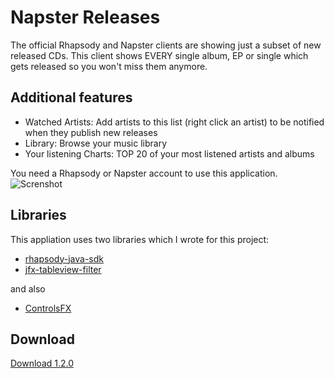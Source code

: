 # Napster Releases
The official Rhapsody and Napster clients are showing just a subset of new released CDs.
This client shows EVERY single album, EP or single which gets released so you won't miss them anymore.

## Additional features
- Watched Artists: Add artists to this list (right click an artist) to be notified when they publish new releases
- Library: Browse your music library
- Your listening Charts: TOP 20 of your most listened artists and albums

You need a Rhapsody or Napster account to use this application.
![Screnshot](http://i.imgur.com/43dkuIS.png)

## Libraries
This appliation uses two libraries which I wrote for this project:
- [rhapsody-java-sdk](https://github.com/kaiwinter/rhapsody-java-sdk)
- [jfx-tableview-filter](https://github.com/kaiwinter/jfx-tableview-filter)

and also
- [ControlsFX](http://fxexperience.com/controlsfx/)

## Download
[Download 1.2.0](https://github.com/kaiwinter/NapsterReleases/releases/download/1.2.0/napster-releases-1.2.0.jar)
